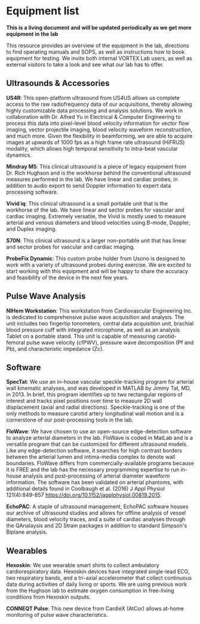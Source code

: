 # Equipment list

**This is a living document and will be updated periodically as we get more equipment in the lab**

This resource provides an overview of the equipment in the lab, directions to find operating manuals and SOPS, as well as instructions how to book equipment for testing. We invite both internal VORTEX Lab users, as well as external visitors to take a look and see what our lab has to offer.

## Ultrasounds & Accessories
**US4R**: This open-platform ultrasound from US4US allows us complete access to the raw radiofrequency data of our acquisitions, thereby allowing highly customizable data processing and analysis solutions. We work in collaboration with Dr. Alfred Yu in Electrical & Computer Engineering to process this data into pixel-level blood velocity information for vector flow imaging, vector projectile imaging, blood velocity waveform reconstruction, and much more. Given the flexibility in beamforming, we are able to acquire images at upwards of 1000 fps as a high frame rate ultrasound (HiFRUS) modality, which allows high temporal sensitivity to intra-beat vascular dynamics.

**Mindray M5**: This clinical ultrasound is a piece of legacy equipment from Dr. Rich Hughson and is the workhorse behind the conventional ultrasound measures performed in the lab. We have linear and cardiac probes, in addition to audio export to send Doppler information to expert data processing software.

**Vivid iq**: This clinical ultrasound is a small portable unit that is the workhorse of the lab. We have linear and sector probes for vascular and cardiac imaging. Extremely versatile, the Vivid is mostly used to measure arterial and venous diameters and blood velocities using B-mode, Doppler, and Duplex imaging.

**S70N**: This clinical ultrasound is a larger non-portable unit that has linear and sector probes for vascular and cardiac imaging.

**ProbeFix Dynamic**: This custom probe holder from Usono is designed to work with a variety of ultrasound probes during exercise. We are excited to start working with this equipment and will be happy to share the accuracy and feasibility of the device in the next few years.

## Pulse Wave Analysis
**NIHem Workstation**: This workstation from Cardiovascular Engineering Inc. is dedicated to comprehensive pulse wave acquisition and analysis. The unit includes two fingertip tonometers, central data acquisition unit, brachial blood pressure cuff with integrated  microphone, as well as an analysis Tablet on a portable stand. This unit is capable of measuring carotid-femoral pulse wave velocity (cfPWV), pressure wave decomposition (Pf and Pb), and characteristic impedance (Zc).

## Software
**SpecTat**: We use an in-house vascular speckle-tracking program for arterial wall kinematic analyses, and was developed in MATLAB by Jimmy Tat, MD, in 2013. In brief, this program identifies up to two rectangular regions of interest and tracks pixel positions over time to measure 2D wall displacement (axial and radial directions). Speckle-tracking is one of the only methods to measure carotid artery longitudinal wall motion and is a cornerstone of our post-processing tools in the lab.

**FloWave**: We have chosen to use an open-source edge-detection software to analyze arterial diameters in the lab. FloWave is coded in MatLab and is a versatile program that can be customized for different ultrasound models. Like any edge-detection software, it searches for high contrast borders between the arterial lumen and intima-media complex to denote wall boundaries. FloWave differs from commercially-available programs because it is FREE and the lab has the necessary programming expertise to run in-house analysis and post-processing of arterial diameter waveform information. The software has been validated on arterial phantoms, with additional details found in Coolbaugh et al. (2016) J Appl Physiol 121(4):849-857 https://doi.org/10.1152/japplphysiol.00819.2015.

**EchoPAC**: A staple of ultrasound management, EchoPAC software houses our archive of ultrasound studies and allows for offline analysis of vessel diameters, blood velocity traces, and a suite of cardiac analyses through the QAnalaysis and 2D Strain packages in addition to standard Simpson's Biplane analysis.

## Wearables
**Hexoskin**: We use wearable smart shirts to collect ambulatory cardiorespiratory data. Hexoskin devices have integrated single-lead ECG, two respiratory bands, and a tri-axial accelerometer that collect continuous data during activities of daily living or sports. We are using previous work from the Hughson lab to estimate oxygen consumption in free-living conditions from Hexoskin outputs.

**CONNEQT Pulse**: This new device from CardieX (AtCor) allows at-home monitoring of pulse wave characteristics.
